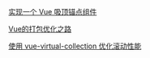 [实现一个 Vue 吸顶锚点组件](https://zhuanlan.zhihu.com/p/59317112)

[Vue的打包优化之路](https://zhuanlan.zhihu.com/p/48461259)

[使用 vue-virtual-collection 优化滚动性能](https://zhuanlan.zhihu.com/p/34380557)
